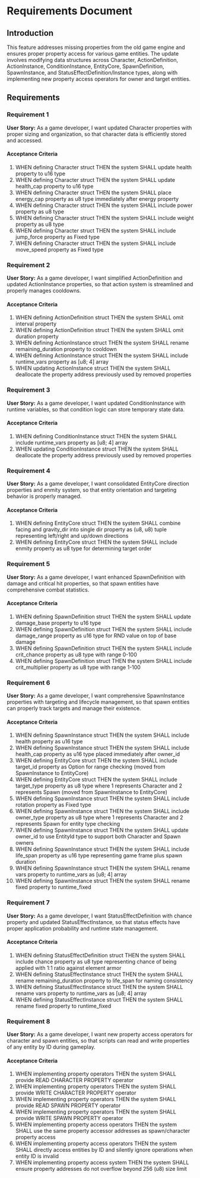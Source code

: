 # Requirements Document

## Introduction

This feature addresses missing properties from the old game engine and ensures proper property access for various game entities. The update involves modifying data structures across Character, ActionDefinition, ActionInstance, ConditionInstance, EntityCore, SpawnDefinition, SpawnInstance, and StatusEffectDefinition/Instance types, along with implementing new property access operators for owner and target entities.

## Requirements

### Requirement 1

**User Story:** As a game developer, I want updated Character properties with proper sizing and organization, so that character data is efficiently stored and accessed.

#### Acceptance Criteria

1. WHEN defining Character struct THEN the system SHALL update health property to u16 type
2. WHEN defining Character struct THEN the system SHALL update health_cap property to u16 type
3. WHEN defining Character struct THEN the system SHALL place energy_cap property as u8 type immediately after energy property
4. WHEN defining Character struct THEN the system SHALL include power property as u8 type
5. WHEN defining Character struct THEN the system SHALL include weight property as u8 type
6. WHEN defining Character struct THEN the system SHALL include jump_force property as Fixed type
7. WHEN defining Character struct THEN the system SHALL include move_speed property as Fixed type

### Requirement 2

**User Story:** As a game developer, I want simplified ActionDefinition and updated ActionInstance properties, so that action system is streamlined and properly manages cooldowns.

#### Acceptance Criteria

1. WHEN defining ActionDefinition struct THEN the system SHALL omit interval property
2. WHEN defining ActionDefinition struct THEN the system SHALL omit duration property
3. WHEN defining ActionInstance struct THEN the system SHALL rename remaining_duration property to cooldown
4. WHEN defining ActionInstance struct THEN the system SHALL include runtime_vars property as [u8; 4] array
5. WHEN updating ActionInstance struct THEN the system SHALL deallocate the property address previously used by removed properties

### Requirement 3

**User Story:** As a game developer, I want updated ConditionInstance with runtime variables, so that condition logic can store temporary state data.

#### Acceptance Criteria

1. WHEN defining ConditionInstance struct THEN the system SHALL include runtime_vars property as [u8; 4] array
2. WHEN updating ConditionInstance struct THEN the system SHALL deallocate the property address previously used by removed properties

### Requirement 4

**User Story:** As a game developer, I want consolidated EntityCore direction properties and enmity system, so that entity orientation and targeting behavior is properly managed.

#### Acceptance Criteria

1. WHEN defining EntityCore struct THEN the system SHALL combine facing and gravity_dir into single dir property as (u8, u8) tuple representing left/right and up/down directions
2. WHEN defining EntityCore struct THEN the system SHALL include enmity property as u8 type for determining target order

### Requirement 5

**User Story:** As a game developer, I want enhanced SpawnDefinition with damage and critical hit properties, so that spawn entities have comprehensive combat statistics.

#### Acceptance Criteria

1. WHEN defining SpawnDefinition struct THEN the system SHALL update damage_base property to u16 type
2. WHEN defining SpawnDefinition struct THEN the system SHALL include damage_range property as u16 type for RND value on top of base damage
3. WHEN defining SpawnDefinition struct THEN the system SHALL include crit_chance property as u8 type with range 0-100
4. WHEN defining SpawnDefinition struct THEN the system SHALL include crit_multiplier property as u8 type with range 1-100

### Requirement 6

**User Story:** As a game developer, I want comprehensive SpawnInstance properties with targeting and lifecycle management, so that spawn entities can properly track targets and manage their existence.

#### Acceptance Criteria

1. WHEN defining SpawnInstance struct THEN the system SHALL include health property as u16 type
2. WHEN defining SpawnInstance struct THEN the system SHALL include health_cap property as u16 type placed immediately after owner_id
3. WHEN defining EntityCore struct THEN the system SHALL include target_id property as Option<EntityId> for range checking (moved from SpawnInstance to EntityCore)
4. WHEN defining EntityCore struct THEN the system SHALL include target_type property as u8 type where 1 represents Character and 2 represents Spawn (moved from SpawnInstance to EntityCore)
5. WHEN defining SpawnInstance struct THEN the system SHALL include rotation property as Fixed type
6. WHEN defining SpawnInstance struct THEN the system SHALL include owner_type property as u8 type where 1 represents Character and 2 represents Spawn for entity type checking
7. WHEN defining SpawnInstance struct THEN the system SHALL update owner_id to use EntityId type to support both Character and Spawn owners
8. WHEN defining SpawnInstance struct THEN the system SHALL include life_span property as u16 type representing game frame plus spawn duration
9. WHEN defining SpawnInstance struct THEN the system SHALL rename vars property to runtime_vars as [u8; 4] array
10. WHEN defining SpawnInstance struct THEN the system SHALL rename fixed property to runtime_fixed

### Requirement 7

**User Story:** As a game developer, I want StatusEffectDefinition with chance property and updated StatusEffectInstance, so that status effects have proper application probability and runtime state management.

#### Acceptance Criteria

1. WHEN defining StatusEffectDefinition struct THEN the system SHALL include chance property as u8 type representing chance of being applied with 1:1 ratio against element armor
2. WHEN defining StatusEffectInstance struct THEN the system SHALL rename remaining_duration property to life_span for naming consistency
3. WHEN defining StatusEffectInstance struct THEN the system SHALL rename vars property to runtime_vars as [u8; 4] array
4. WHEN defining StatusEffectInstance struct THEN the system SHALL rename fixed property to runtime_fixed

### Requirement 8

**User Story:** As a game developer, I want new property access operators for character and spawn entities, so that scripts can read and write properties of any entity by ID during gameplay.

#### Acceptance Criteria

1. WHEN implementing property operators THEN the system SHALL provide READ CHARACTER PROPERTY operator
2. WHEN implementing property operators THEN the system SHALL provide WRITE CHARACTER PROPERTY operator
3. WHEN implementing property operators THEN the system SHALL provide READ SPAWN PROPERTY operator
4. WHEN implementing property operators THEN the system SHALL provide WRITE SPAWN PROPERTY operator
5. WHEN implementing property access operators THEN the system SHALL use the same property accessor addresses as spawn/character property access
6. WHEN implementing property access operators THEN the system SHALL directly access entities by ID and silently ignore operations when entity ID is invalid
7. WHEN implementing property access system THEN the system SHALL ensure property addresses do not overflow beyond 256 (u8) size limit
